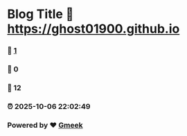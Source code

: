 # Blog Title :link: https://ghost01900.github.io 
### :page_facing_up: [1](https://ghost01900.github.io/tag.html) 
### :speech_balloon: 0 
### :hibiscus: 12 
### :alarm_clock: 2025-10-06 22:02:49 
### Powered by :heart: [Gmeek](https://github.com/Meekdai/Gmeek)

